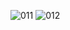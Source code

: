 ![011](https://github.com/Dorong36/React_Redux_todos/assets/101972179/065c438e-e0b8-4cce-b860-8a02c673cd26)
![012](https://github.com/Dorong36/React_Redux_todos/assets/101972179/b5f9958a-3abe-487f-8f34-36d3d2f6c2b4)

